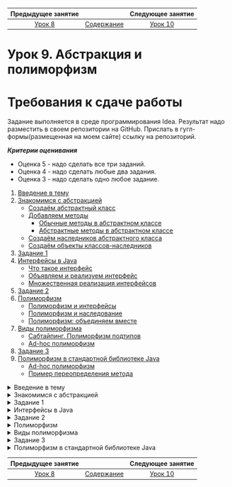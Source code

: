 Предыдущее занятие | &nbsp; | Следующее занятие
:----------------:|:----------:|:----------------:
[Урок 8](Lesson8.md) | [Содержание](readme.md) | [Урок 10](Lesson10.md)

# Урок 9. Абстракция и полиморфизм


# Требования к сдаче работы
Задание выполняется в среде программирования Idea. Результат надо разместить в своем репозитории на GitHub.
Прислать в гугл-формы(размещенная на моем сайте) ссылку на репозиторий.


***Критерии оценивания***
* Оценка 5 - надо сделать все три заданий.
* Оценка 4 - надо сделать любые два задания.
* Оценка 3 - надо сделать одно любое задание.

1. [Введение в тему](#введение-в-тему)
2. [Знакомимся с абстракцией](#знакомимся-с-абстракцией)
   * [Создаём абстрактный класс](#создаём-абстрактный-класс)
   * [Добавляем методы](#добавляем-методы)
     - [Обычные методы в абстрактном классе](#обычные-методы-в-абстрактном-классе)
     - [Абстрактные методы в абстрактном классе](#абстрактные-методы-в-абстрактном-классе)
   * [Создаём наследников абстрактного класса](#создаём-наследников-абстрактного-класса)
   * [Создаём объекты классов-наследников](#создаём-объекты-классов-наследников)
3. [Задание 1](#задание-1)
4. [Интерфейсы в Java](#интерфейсы-в-java)
    * [Что такое интерфейс](#что-такое-интерфейс)
    * [Объявляем и реализуем интерфейс](#объявляем-и-реализуем-интерфейс)
    * [Множественная реализация интерфейсов](#множественная-реализация-интерфейсов)
5. [Задание 2](#задание-2)
6. [Полиморфизм](#полиморфизм)
   * [Полиморфизм и интерфейсы](#полиморфизм-и-интерфейсы)
   * [Полиморфизм и наследование](#полиморфизм-и-наследование)
   * [Полиморфизм: объединяем вместе](#полиморфизм-объединяем-вместе)
7. [Виды полиморфизма](#виды-полиморфизма)
   * [Сабтайпинг. Полиморфизм подтипов](#сабтайпинг-полиморфизм-подтипов)
   * [Ad-hoc полиморфизм](#ad-hoc-полиморфизм)
8. [Задание 3](#задание-3)
9. [Полиморфизм в стандартной библиотеке Java](#полиморфизм-в-стандартной-библиотеке-java)
   * [Ad-hoc полиморфизм](#ad-hoc-полиморфизм-1)
   * [Пример переопределения метода](#пример-переопределения-метода)

<details>
<summary>Введение в тему</summary>

# Введение в тему

Вы уже знаете, что в основе объектно-ориентированного программирования (ООП) лежат четыре принципа: инкапсуляция, наследование, абстракция и полиморфизм. С первыми двумя вы познакомились в прошлом спринте. А в этой теме вы рассмотрите абстракцию и полиморфизм.

Вы научитесь создавать абстрактные классы и узнаете, как в Java решена проблема множественного наследования. Расширите свои знания о приведении типов и научитесь:

* реализовывать абстрактный класс из нескольких классов;
* реализовывать интерфейс из одного или нескольких классов;
* перегружать метод.

Ещё вы изучите, как концепция полиморфизма реализована в стандартной библиотеке Java, и поймёте разницу между автоматическим и явным приведением ссылочных типов.

Но обо всём по порядку! Начнём с абстракции.

</details>

<details>
<summary>Знакомимся с абстракцией</summary>

# Знакомимся с абстракцией

Абстракция (англ. abstraction, «отвлечение»), применительно к ООП, это принцип, при котором пользователю класса доступны только методы, описывающие основное поведение, а остальные детали скрыты внутри реализации. Одним из инструментов для достижения абстракции является инкапсуляция. Используя этот принцип, программист описывает, что делает класс, а не то как он это делает.

Например, когда вы спрашиваете у своей умной колонки «Какая завтра будет погода?», запускается примерно такая цепочка действий:

* голосовой помощник анализирует ваш вопрос;
* переводит его в машинный код, понятный компьютеру;
* отправляет запрос на сервер;
* получает данные о погоде;
* переводит их в голосовое представление;
* и наконец воспроизводит ответ.

Всё это выполняется молниеносно, совершенно незаметно для пользователя. Вам не нужно понимать, какие процессы происходят внутри колонки, чтобы взаимодействовать с ней. Достаточно знать, что она умеет отвечать на вопросы.

Таким образом, разработчики предоставили вам простой в использовании голосовой интерфейс и дали возможность **абстрагироваться** от деталей его реализации.

![img_4.png](images1-9/img_4.png)

Именно принцип абстракции в ООП позволяет программисту работать с объектами и классами, даже если он не знает, как они устроены и какие алгоритмы скрыты в их реализации.

Например, для работы с объектами класса `ArrayList` вам не обязательно знать о том, что они хранят элементы в обычном массиве и создают новый, если в старом заканчивается свободное место. Вам достаточно знать, что они умеют хранить элементы и добавлять новые.

А вот ещё один пример абстракции. Вы работали с классом `Random`, 
когда изучали цикл `while`. Чтобы сгенерировать случайное число,
нужно вызвать метод `nextInt(int bound)`. 
А вот конкретный алгоритм, реализованный внутри этого класса и 
отвечающий за генерацию, знать совсем не обязательно.

## Создаём абстрактный класс

Абстрактный класс — это базовый класс, у которого не может быть экземпляров.
На его основе создаются обычные классы, объединённые общими чертами.

В абстрактном классе могут быть различные поля и даже конструкторы,
основное отличие заключается в методах. 
Наряду с конкретными методами он может содержать и абстрактные — заготовки 
методов без реализации (без тела метода), только с их описанием. 
То есть абстрактные заготовки с информацией о том, **что** сможет делать объект. 
А реализация методов, то есть то, **как** объект будет что-то делать, 
будет находиться в классах-наследниках этого абстрактного класса.

Рассмотрим, как устроены абстрактные классы и для чего они нужны, 
на примере жаб и лягушек. И те, и другие относятся к одному классу животных — амфибиям.
И действительно, у них много общих черт:
* строение тела (четыре конечности, голова и отсутствие хвоста),
* гастрономические предпочтения (они едят насекомых),
* способ размножения (откладывают икру) и прочее.

Но есть и различия. И те, и другие умеют передвигаться по суше и дышать,
правда, делают это разными способами:

* лягушки прыгают, а жабы ходят;
* лягушки дышат лёгкими и кожей, а жабы — только лёгкими.

Допустим, нам нужно написать программу, 
в которой будет два класса — `Frog` (англ. «лягушка») и `Toad` (англ. «жаба»). 
Если у этих классов не будет общего родителя, то, 
во-первых, у нас появится много повторяющегося кода, а во-вторых, 
не будет прослеживаться их сходство.

Удобнее будет создать общий для них класс `Amphibian` (англ. «амфибия») и 
перечислить в нём названия методов, которые относятся ко всем земноводным: 
есть, размножаться, передвигаться, дышать. 
Это и будет нашей заготовкой для будущих амфибий — абстрактный класс `Amphibian`! 
А `Frog` и `Toad` станут его классами-наследниками, 
в которых пропишем конкретную реализацию методов: прыгучесть для лягушек, 
ходьбу для жаб и так далее.

![img_5.png](images1-9/img_5.png)

Пришло время объявить **абстрактный** класс. 
Для этого нужно указать специальное ключевое слово `abstract`:

```java
public abstract class Amphibian {
    
} 
```

Отлично! Получился абстрактный класс `Amphibian`, который будет описывать всех 
земноводных животных.

У абстрактных классов есть одна важная особенность: 
**у них не может быть объектов**.
В природе тоже из икры не может появиться какая-нибудь абстрактная амфибия — 
она всегда будет либо жабой, либо лягушкой (или другим конкретным представителем вида земноводных).

Создавать объекты, относящиеся к абстрактным классам, 
можно в классах-наследниках. Об этом расскажем дальше.



```java
public class Practicum {

    public static void main(String[] args) {
        Amphibian abstractAmphibian = new Amphibian();
    }
}

abstract class Amphibian {
    
}
```
```
Если же вы всё-таки попытаетесь в своей программе создать абстрактную амфибию, 
Java выдаст ошибку: “`Amphibian is abstract; cannot be instantiated`” 
(англ. «`Amphibian` — абстрактный класс; у него не может быть объектов»).

```

> 💡 В коде стандартной библиотеки Java есть много абстрактных классов. 
> Например, в классе AbstractList представлены заготовки методов, 
> которые реализованы в классе-наследнике ArrayList. 
> Коллекция LinkedList тоже наследуется от AbstractList, 
> поэтому набор её базовых методов такой же, как и у ArrayList, 
> но способ хранения данных внутри класса другой.


## Добавляем методы

Итак, вы объявили абстрактный класс `Amphibian`. 
Теперь добавим в него методы, которые в абстрактных классах могут быть двух видов:

* обычные (они пишутся с реализацией, которая будет общей для всех классов-наследников);
* и абстрактные (они указываются без реализации, потому что у каждого из классов-наследников она будет своя).

Рассмотрим каждый из них подробнее.

### Обычные методы в абстрактном классе
Если у группы разных объектов реализация какого-то действия совпадает, то её лучше написать сразу в абстрактном классе, внутри обычного метода. В таком случае не придётся дублировать один и тот же код во множестве классов.

Например, и лягушки, и жабы одинаковым образом реализуют метод `eat()` — и те, и другие с удовольствием едят насекомых. Поэтому можно сделать его общим. 
Для этого внутри абстрактного класса объявим обычный метод `eat()` и напишем его реализацию:

```java
public abstract class Amphibian {

    public void eat() { 
        System.out.println("Кушаю насекомых!");
    }
} 
```

Теперь метод `eat()` и его реализация будут общими для всех классов-наследников абстрактного класса `Amphibian`.

### Абстрактные методы в абстрактном классе

Как вы выяснили, у лягушек и жаб есть ещё и такие совпадающие 
действия — передвигаться по суше и дышать, но реализуют они их разными способами. 
Чтобы корректно отобразить это в программе, нам понадобятся **абстрактные методы**.

При объявлении абстрактного метода указывается только его 
сигнатура(_имя метода вместе с упорядоченным набором его параметров._) и 
тип возвращаемого значения, а тело не требуется.

Абстрактные методы дают информацию только о том, 
что сможет делать объект класса-наследника. Например, передвигаться по суше — `move()`. 
Информацию о том, как именно он будет это делать (прыгать или ходить),
будут содержать классы-наследники абстрактного класса `Amphibian` — `Frog` и `Toad`.

Чтобы объявить абстрактный метод, 
перед типом возвращаемого значения необходимо указать ключевое слово `abstract`. 
Тело метода при этом будет отсутствовать — вместо него ставится точка с запятой:

```java
public abstract class Amphibian {

    public void eat() { // обычный метод с реализацией
        System.out.println("Кушаю насекомых!");
    }

    public abstract void move(); // абстрактный метод без реализации
}
```

Метод `move()` будет общим для всех классов-наследников абстрактного класса `Amphibian`,
но реализовывать его они будут по-разному. Как именно — расскажем дальше.

Бывают случаи, когда разработчику нужно создать базовый класс с общей логикой. 
Тогда абстрактных методов в абстрактном классе может не быть.

Например, в математике есть фигура параллелограмм — четырёхугольник, 
у которого противоположные стороны попарно параллельны. 
Частные случаи параллелограмма — ромб, квадрат и прямоугольник.
У них есть два одинаковых свойства — высота и ширина, 
а также общий способ подсчёта площади фигуры.


![img_6.png](images1-9/img_6.png)

В коде это можно представить следующим образом:

```java
public abstract class Parallelogram { // объявление абстрактного класса
    private double height; // высота
    private double width; // ширина

    // класс будет содержать только обычный метод
    // для нахождения площади
    public double getArea() { // 
        return height * width;
    }
}
```
Абстрактный класс, в котором есть только обычные методы, 
всё равно будет абстрактным. 
А вот если в обычном классе появится хотя бы один абстрактный метод — 
нужно будет этот класс объявить абстрактным, иначе возникнет ошибка.

### Создаём наследников абстрактного класса

Абстрактный класс — это только заготовка,
которая становится конкретной и реализуется в полной мере только в классах-наследниках.

Класс-наследник должен реализовать 
все унаследованные абстрактные методы, 
иначе при компиляции программы возникнет ошибка:
“`<Class name> is not abstract and does not override abstract method <method name> in 
<abstract class name`>” (англ. «[Класс] не является абстрактным и не переопределяет метод из [абстрактного класса]»).

От абстрактного класса `Amphibian` с помощью ключевого слова `extends` объявим 
два класса-наследника — `Frog` и `Toad`. 
И опишем в них реализацию абстрактного метода `move()`. 
Для этого укажем сигнатуру метода и напишем тело метода в фигурных скобках с 
аннотацией `@Override`:

`Frog.java`
```java
public class Frog extends Amphibian {

    @Override
    public void move() {
        System.out.println("Я передвигаюсь по суше прыжками.");
    }

}
```

`Toad.java`
```java
public class Toad extends Amphibian {

    @Override
    public void move() {
        System.out.println("Я важно хожу.");
    }

}
```

> Допустим, разработчик не хочет реализовывать в классе-наследнике 
> все абстрактные методы базового класса. 
> Тогда он обязательно должен объявить класс-наследник также абстрактным.


### Создаём объекты классов-наследников

У абстрактного класса не может быть объектов. 
Зато они могут быть у его классов-наследников.
И объявляются эти объекты через конструктор конкретного класса.

Например, чтобы создать экземпляр класса `Frog`, 
необходимо вызвать его конструктор `new Frog()`:

```java
public class Practicum {

    public static void main(String[] args) {
        Frog frog = new Frog();
        System.out.println("Привет! Я - зелёная лягушка.");
        frog.move();

        Toad toad = new Toad();
        System.out.println("Привет! Я - коричневая жаба.");
        toad.move();
    }

}
```

Обратите внимание, что при создании объектов в программе будет
вызван конструктор конкретного класса `Frog` или `Toad`, а не `Amphibian`.

Абстрактный класс содержит конструктор по умолчанию, 
но вы можете определить вместо него любые конструкторы с параметрами.

Например, создадим общую переменную `color` в абстрактном классе `Amphibian` и будем передавать в неё конкретный цвет из классов-наследников:

`Amphibian.java`
```java
public abstract class Amphibian {
    private String color;

    protected Amphibian(String color) {
        this.color = color;
    }

    public abstract void move();

    public abstract String getColor();

    public void eat() {
        System.out.println("Кушаю насекомых");
    }

}
```
У абстрактного класса `Amphibian` появился конструктор с параметром! 
До этого конструкторы по умолчанию классов-наследников обращались к
конструктору родителя без параметров. Но теперь его нет, поэтому возникнет ошибка.

Чтобы её исправить, необходимо доработать классы `Frog` и `Toad`. 
Они должны вызывать конструктор абстрактного класса с параметром `color`:

`Frog.java`

```java
public class Frog extends Amphibian {

    protected Frog() {
        super("зеленая");
    }

    @Override
    public void move() {
        System.out.println("Я передвигаюсь по суше прыжками.");
    }

    @Override
    public String getColor() {
        return color;
    }
}
```
`Toad.java`
```java
public class Toad extends Amphibian {

    protected Toad() {
        super("коричневая");
    }

    @Override
    public void move() {
        System.out.println("Я важно хожу.");
    }

    @Override
    public String getColor() {
        return color;
    }
}
```

Теперь, когда вы создаёте объекты классов `Frog` и `Toad`, 
вам не нужно указывать, зелёные они или коричневые.
Цвет находится внутри этих классов и одинаков для всех их объектов.

> Если у большинства классов-наследников 
> реализация какого-нибудь метода совпадает 
> — её можно перенести в абстрактный класс, чтобы избежать дублирования. 

Но при этом метод будет возвращать разное значение для разных классов: 
это будет зависеть от значения переменной color, переданной в конструктор.

Например, реализация метода `getColor()` у классов `Frog` и `Toad` получилась одинаковой.
Вынесем её в базовый класс `Amphibian`:

`Practicum.java`

```java
public class Practicum {

    public static void main(String[] args) {
        Frog frog = new Frog();
        System.out.println("Привет! Я - " + frog.getColor() + " лягушка.");
        frog.move();

        Toad toad = new Toad();
        System.out.println("Привет! Я - " + toad.getColor() + " жаба.");
        toad.move();
    }

}
```

`Amphibian.java`

```java
public abstract class Amphibian {
    protected String color;

    protected Amphibian(String color) {
        this.color = color;
    }

    public abstract void move();

    public String getColor() {
        return color;
    }

    public void eat() {
        System.out.println("Кушаю насекомых");
    }

}
```

`Frog.java`
```java
public class Frog extends Amphibian {

    protected Frog() {
        super("зеленая");
    }

    @Override
    public void move() {
        System.out.println("Я передвигаюсь по суше прыжками.");
    }

}
```
`Toad.java`
```java
public class Toad extends Amphibian {

    protected Toad() {
        super("коричневая");
    }

    @Override
    public void move() {
        System.out.println("Я важно хожу.");
    }

}
```
> Теперь классы-наследники могут использовать реализацию метода из родительского класса либо переопределить её.
</details>

<details>
<summary>Задание 1 </summary>

# Задание 1

В уроке вы столкнулись с задачей выбора методов будущего абстрактного класса. 
Такие решения лучше принимать до написания программы. 
Этот этап — проектирование будущего решения, отличает дилетантов от профессионалов. 
Теперь, опираясь на результаты этапа проектирования, 
вы можете реализовать свою иерархию классов для питомцев.

У любого домашнего питомца `Pet` есть несколько действий:

* спать `sleep()` (при вызове этого метода ваша программа должна выводить слово Сплю),
* играть `play()` (программа должна вывести Играю)
* издавать какой-то звук `giveVoice()`

а также свойство — количество лапок `pawsCount`.   

Дополнительно к базовым возможностям, 
кошка может поймать мышку `catchMouse()` (в этом случае выведите `Поймала мышку!`), 
хомяк — спрятать еду `hideFood()` (`Вся еда — в щёчках!`), 
а собака — принести палку `bringStick()` (`Принёс палочку, как хороший мальчик!`).

`Practicum.java`
```java
public class Practicum {

    public static void main(String[] args) {
        Cat cat = new Cat();
        cat.catchMouse();
        cat.giveVoice();

        Dog dog = new Dog();
        dog.bringStick();
        dog.play();

        Hamster hamster = new Hamster();
        hamster.hideFood();
        hamster.sleep();

        Fish fish = new Fish();
        fish.sleep();

        Spider spider = new Spider();
        System.out.println("У паука " + spider.getPawsCount() + " лапок.");
    }

}
```

`Pet.java`
```java
public class Pet {
}
```

`Fish.java`
```java
public class Fish {
}
```

`Spider.java`
```java
public class Spider {
}
```
`Dog.java`
```java
public class Dog {
}
```

`Cat.java`
```java
public class Cat {
}
```

`Hamster.java`
```java
public class Hamster {
}
```

# Подсказки

* Чтобы объявить абстрактный класс, используйте ключевое слово `abstract`
перед объявлением класса — `public abstract class Pet`.
* Чтобы указать, что классы наследуется от абстрактного, 
используйте ключевое слово `extends` и название абстрактного класса — 
`public class Cat extends Pet`.
* Реализации методов `sleep()`, `play()` 
у всех питомцев совпадают — эти методы можно вынести в абстрактный класс
в виде обычных, не абстрактных методов.

* Во всех классах есть метод с одинаковой сигнатурой `giveVoice()`,
но значение, которое возвращает метод, отличается. 
Это можно выразить с помощью добавления в класс `Pet` 
конструктора с параметром `Pet(String voice)` и перенести метод в абстрактный класс.

* Ключевое слово `super` позволяет вызвать метод или конструктор суперкласса, 
а также обратиться к его полям. (Вызов конструктора класса-родителя через `super`
должен быть первой строкой в конструкторе класса-наследника.)

* Геттеры и сеттеры нужны для работы с полями класса, закрытыми модификатором private.

</details>


<details>
<summary>Интерфейсы в Java</summary>

# Интерфейсы в Java

Механизм наследования в Java очень удобен, но у него есть важное ограничение 
— **наследоваться можно только от одного класса**. 
Этот запрет поставлен для того, чтобы предотвратить ситуацию конфликтного наследования,
которая называется **проблемой ромба, или алмаза** (англ. _diamond problem_) и может возникать в языках с множественным наследованием.

> Встречается и более устрашающее название: убийственный ромб (алмаз) смерти (англ. deadly diamond of death).

Предположим, у нас есть абстрактный класс `Animal` (англ. «животное») с
абстрактным методом `eat()` (англ. «есть»). От класса `Animal` наследуются класс `Pet` 
(англ. «домашнее животное») и класс `Mammal` (англ. «млекопитающее»).

В каждом из них метод `eat()` реализован по-своему:
* «Кушаю еду, которую даёт мне хозяин!» — в классе `Pet`;
* «Кушаю еду, которую раздобуду сам!» — в классе `Mammal`.

Кроме этого, и у `Pet`, и у `Mammal` есть уникальные методы:

* `playWithToy()` (англ. «играть с игрушкой»), актуальный для домашних питомцев,
* `feedWithMilk()` (англ. «кормить потомство молоком»), характерный для млекопитающих.

А теперь представьте, что нам нужно создать ещё один класс — `Cat` (англ. «кошка»).
Он должен описывать кошку, которая является и млекопитающим, 
и домашним животным. 

В языке с множественным наследованием было бы удобно унаследовать класс `Cat` и от `Pet`,
и от `Mammal`, потому что кошка совмещает в себе 
уникальные методы и домашних питомцев, и млекопитающих.

Но и у `Pet`, и у `Mammal` есть общий метод `eat()` — с разными реализациями. 
Какую же из них в таком случае должен использовать класс `Cat` при вызове метода `eat()` 
у своего объекта?

![img_7.png](images1-9/img_7.png)

Это и есть проблема ромба. Из-за неё программа бы не смогла выполнить метод `eat()`
и завершила бы работу с ошибкой. Или ещё хуже: выполнила бы не ту реализацию, 
на которую рассчитывал разработчик.
Именно поэтому в `Java` и запрещено множественное наследование: 
ещё на стадии компиляции будет выдана ошибка.

И всё же в некоторых случаях сложная иерархия необходима. 
Например, чтобы обозначить, что кошка — это и млекопитающее,
и домашний питомец. Для этого используют **интерфейсы**. Рассмотрим подробнее, что это такое.


## Что такое интерфейс

Чтобы, с одной стороны, обойти ограничение множественного наследования,
а с другой — решить проблему ромба, в Java добавили **интерфейсы** (англ. interface — «взаимодействие»).

В обычной жизни вы не раз сталкивались с интерфейсами. 
Например, у любого автомобиля есть педаль газа, педаль тормоза и руль — это интерфейс, 
с помощью которого водитель взаимодействует с машиной. 
Интерфейс описывает общую концепцию функциональности (автомобиль умеет набирать и 
снижать скорость, менять направление движения), 
а её конкретная реализация (форма педалей, дизайн руля) зависит от производителя.

В программировании **интерфейс** (англ. _interface_)— это набор сигнатур методов, 
которые описывают функциональность объектов относящихся к интерфейсу, 
но не реализуют её. 
Интерфейс может быть имплементирован, или реализован (от англ. _implement_ — «реализовывать»), 
его классах-реализациях, которые наполняют методы конкретным поведением. 
Можно воспринимать интерфейс как контракт: класс, который реализует интерфейс,
обязуется выполнять методы, описанные в нём.

На основе интерфейса нельзя создавать объект: у него нет конструктора по умолчанию 
и в него нельзя добавить конструкторы с параметрами.

В чём-то интерфейсы похожи на абстрактные классы, но всё же между ними есть различия. И самое главное — концептуальное:
* Абстрактные классы нужны для того, чтобы у всех классов-наследников создавать 
и поддерживать общую _структуру_. 
Они как бы говорят: «Все мои наследники будут похожи на меня: и свойствами, и методами!».

* Интерфейсы нужны для обозначения, что класс-реализация обладает 
определённой функциональностью. Их девиз мог бы быть таким: «Объекты класса, 
который имплементирует меня, умеют делать кое-что определённое!».

![img_8.png](images1-9/img_8.png)

Представим, что нам нужно написать приложение для орнитологов-любителей.
Первым делом создадим абстрактный класс `Bird`, который описывает птиц. 
А дальше нужно решить: если мы прямо внутри него создадим абстрактный метод `fly()`, 
то что делать с пингвинами, страусами и другими птицами, которые не летают?

Можно, конечно, вместо одного создать два абстрактных класса:
для летающих и для нелетающих птиц. Они будут различаться всего лишь одним параметром,
а в остальном — дублировать друг друга. Это явно не лучшее решение.

Правильнее будет функциональность полёта вынести в интерфейс 
`Flyable` (от англ. «способный летать») с относящимися к нему методами взлёта, 
посадки и так далее. Все классы-наследники абстрактного класса `Bird`, 
описывающие летающих птиц, будут реализовывать этот интерфейс.

![img_9.png](images1-9/img_9.png)

Интерфейс лишь указывает, что класс, реализующий его, обладает функциональностью, 
которая описана в этом интерфейсе. В нашем примере это — способность летать.

При этом один и тот же интерфейс может реализовывать множество разных, 
ни чём больше не связанных друг с другом классов. 
И в то же время один и тот же класс может реализовывать множество разных интерфейсов. 
Таким образом, при необходимости можно применить этот же интерфейс `Flyable` не только к птицам, 
но и к летучим мышам, самолётам, летающим белкам или воздушным змеям!

## Объявляем и реализуем интерфейс

Предположим, у нас есть готовое приложение-календарь, которое реализовано в классе `CalendarApp`. 
И мы хотим добавить в него новую функцию — возможность создавать, редактировать и 
удалять заметки. Для решения этой задачи удобнее всего будет создать отдельный интерфейс
с нужным нам функционалом. Назовём его `NoteBook`.

> 💡 В Java названия интерфейсов как правило являются прилагательными и заканчиваются 
> на суффикс -able (например, Serializable, Clonable или Iterable).
> Но иногда разработчики отступают от этого правила даже в коде 
> стандартной библиотеки — например, когда интерфейс представляет 
> собой семейство классов. В этом случае интерфейсы называют именами существительными 
> (например, List и Map).


Объявление интерфейса похоже на объявление класса, только вместо `class` 
используется ключевое слово `interface`. 
Внутри указываются методы без реализации: все методы интерфейса являются абстрактными 
по умолчанию. Мы пока добавим только один из них:

```java
public interface NoteBook { // Объявление интерфейса
    void addNote(String note); // Сигнатура метода добавления заметки
}

```

Модификаторы доступа писать не нужно — все методы интерфейса по умолчанию являются публичными.

Итак, объявили интерфейс `NoteBook`. Теперь имплементируем его в классе `CalendarApp`.
Чтобы класс реализовывал интерфейс, необходимо после названия класса указать ключевое
слово `implements` и имя интерфейса, 
а над реализацией метода интерфейса указать аннотацию `@Override` :

```java
import java.util.ArrayList;
import java.util.List;

public class CalendarApp implements NoteBook {
    List<String> notes = new ArrayList<>();

    @Override
    public void addNote(String note) {
        notes.add(note);
        System.out.println("Заметка успешно добавлена!");
    }
}

```

> Класс обязательно должен либо реализовать все методы интерфейса, 
> либо объявить себя абстрактным — иначе при компиляции возникнет ошибка:
> “`<Class name> is not abstract and does not override abstract method <method name> 
> in <interface name>`” 
> (англ. «[Класс] не является абстрактным и не переопределяет метод из [интерфейса]»).

В интерфейс `NoteBook` был добавлен метод для удаления 
заметок — `deleteNote(int index)`. 

```java
import java.util.ArrayList;
import java.util.List;

interface NoteBook {
    void addNote(String note);

    void deleteNote(int index);
}

class CalendarApp implements NoteBook {
    List<String> notes = new ArrayList<>();

    @Override
    public void addNote(String note) {
        notes.add(note);
        System.out.println("Заметка успешно добавлена!");
    }
    @Override
    public void deleteNote(int index)
    {
        if (index >= 0 && index < notes.size() )
        {   notes.remove(index);
            System.out.println("Заметка успешно удалена!");
        }
        else {
            System.out.println("Неверный индекс для удаления заметки");
        }
    }
}

public class Practicum {

    public static void main(String[] args) {
        CalendarApp noteBook = new CalendarApp();
        noteBook.addNote("Зайти в магазин после работы.");
        noteBook.addNote("Позвонить маме.");

        noteBook.deleteNote(0);
    }

}
```

В интерфейсе можно объявить поля, но они всегда будут **статическими константами**(Поля интерфейсов по умолчанию будут иметь модификаторы `static final`). 
Поэтому в полях интерфейса сохраняют значения, которые нужно использовать 
в различных частях программы — их модификатор по умолчанию тоже будет `public`, как и у методов.


```java
interface Math {
    double PI = 3.141592653589793;
}

public class Practicum {

    public static void main(String[] args) {
       System.out.println("Значение числа Pi = " + Math.PI);
    }
}
```


## Множественная реализация интерфейсов

Один класс может реализовывать сразу несколько интерфейсов.

Вернёмся к примеру с птицами. Допустим, чайка в нашей программе реализует несколько интерфейсов:
`Flyable()` (от англ. «способность летать»), `Waterfowl()` (от англ. «способность плавать»),
`Hunter()` (от англ. «способность охотиться»). 
А утка только два: `Flyable()` и `Waterfowl()`.

В коде это можно описать следующим образом:
```java
public interface Flyable { // способность летать
    void fly(); //метод полёта
    void land(); //метод посадки
}

public interface Waterfowl { // способность плавать
    void swim(); // метод плаванья
}

public interface Hunter { // способность охотиться
    void hunt(); // метод охоты
}

public Seagull implements Flyable, Waterfowl, Hunter {

    @Override
    public void fly() {
        System.out.println("Парю над морем!"); 
    }

    @Override    
    public void land() {
        System.out.println("Мягкая посадка.");
    }

    @Override
    public void swim() {
        System.out.println("Качаюсь на волнах!");
    }

    @Override
    public void hunt() {
        System.out.println("Ловлю рыбку.");
    }
}

public Duck implements Flyable, Waterfowl {

    @Override
    public void fly() {
          System.out.println("Лечу над камышами!");
    }
    
    @Override
    public void land() {
        System.out.println("Смешно сажусь на воду.");
    }

    @Override
    public void swim() {
        System.out.println("Плаваю в пруду!");
    }
}

```

Возможность реализовывать несколько интерфейсов решает проблему ромба, 
которая описывалась в начале урока. Заменим классы `Animal`, `Pet` и `Mammal` на интерфейсы, 
а класс `Cat` будет их реализовывать.  
В результате получаем следующую иерархию:

![img_10.png](images1-9/img_10.png)

В этом случае «проблемы ромба» уже не возникнет. 
Так как реализация метода `eat()` будет только одна — в классе `Cat`. 
Интерфейсы содержат только сигнатуру метода, поэтому неоднозначности, 
какую из реализаций метода вызвать, не возникнет.
Но теперь объект класса `Cat` можно использовать в качестве `Animal`, `Pet` или `Mammal`.

Начнём работать над этой схемой: дополним описание интерфейса `Pet` методом `eat() `
и добавим описание интерфейса `Mammal`:

`Mammal.java`
```java
public interface Mammal {
    // У интерфейса Mammal есть аналогичный метод
    void eat();
    void giveMilk();
}
```
`Pet.java`
```java
public interface Pet {
    int getPawsCount();
    void makeNoise();
    void play();
    //Добавляем метод eat()
    void eat();
} 
```

Чтобы указать, что класс `Cat` реализует оба интерфейса, 
необходимо перечислить их после ключевого слова implements через запятую и 
реализовать методы обоих интерфейсов. При этом «проблемы ромба» 
уже не возникнет — реализация метода `eat()` будет всего одна (в самом классе `Cat`):

```java
public class Cat implements Pet, Mammal {
    @Override
    public int getPawsCount() {
        return 4;
    }

    @Override
    public void makeNoise() {
        System.out.println("Мяу!");
    }

    @Override
    public void play() {
        System.out.println("Играю с мячиком.");
    }

    // Метод будет переопределять и метод из интерфейса Pet, и метод из интерфейса Mammal
    @Override
    public void eat() {
        System.out.println("Люблю покушать рыбку.");
    }

    @Override
    public void giveMilk() {
        System.out.println("Кормлю котят молоком.");
    }
}
```

Отлично, с множественной реализацией интерфейсов разобрались! 
Теперь объекты класса `Cat` можно использовать в программе,
указывая им любой из типов интерфейсов, которые имплементирует этот класс. 
Если нам необходимо в коде программы обращаться к кошке как к домашнему питомцу, 
мы укажем тип переменной `Pet`, а если как с млекопитающим — тип `Mammal`.


> Создайте проект и скопируйте в него код ниже и проверьте, что будут доступны только те методы, которые есть у указанного типа.

```java
public class Practicum {

    public static void main(String[] args) {
        Pet pet = new Cat();
        pet.play();
        pet.eat();
        // Такого метода в интерфейсе Pet нет - произойдет ошибка
        pet.giveMilk();

        Mammal mammal = new Cat();
        mammal.giveMilk();
        mammal.eat();
        // Такого метода в интерфейсе Mammal нет - произойдет ошибка
        mammal.play();
    }
}
class Cat implements Pet, Mammal {
    @Override
    public int getPawsCount() {
        return 4;
    }

    @Override
    public void makeNoise() {
        System.out.println("Мяу!");
    }

    @Override
    public void play() {
        System.out.println("Играю с мячиком.");
    }

    // Метод будет переопределять и метод из интерфейса Pet, и метод из интерфейса Mammal
    @Override
    public void eat() {
        System.out.println("Люблю покушать рыбку.");
    }

    @Override
    public void giveMilk() {
        System.out.println("Кормлю котят молоком.");
    }
}
interface Mammal {
    // У интерфейса Mammal есть аналогичный метод
    void eat();
    void giveMilk();
}
interface Pet {
    int getPawsCount();
    void makeNoise();
    void play();
    //Добавляем метод eat()
    void eat();
}
```

```dtd
submission/Practicum.java:8: error: cannot find symbol

        pet.giveMilk();

           ^

  symbol:   method giveMilk()

  location: variable pet of type Pet

submission/Practicum.java:14: error: cannot find symbol

        mammal.play();

              ^

  symbol:   method play()

  location: variable mammal of type Mammal

2 errors
```

Осталось совсем немного, чтобы закончить иерархию — давайте теперь унаследуем 
от `Animal` интерфейсы `Pet` и `Mammal`. 
Для того чтобы указать, что один интерфейс наследует другой,
в Java используется ключевое слово `extends`
(да, то самое, которое ранее мы использовали для наследования классов!):

```java
public interface Animal {
    int TYPES_OF_ANIMALS_COUNT = 1_600_000;

    void eat();
} 
```
```java
public interface Pet extends Animal {
    int getPawsCount();
    void makeNoise();
    void play();
    void eat();
}
```
```java
public interface Mammal extends Animal {
    void eat();
    void giveMilk();
}
```
Получается, теперь у нас кисулькены наследуют сразу три интерфейса! 
Использовать их в программе мы теперь можем,
указывая интерфейс `Animal`, который котики будут наследовать от интерфейсов `Pet` и `Mammal`:

```java
public class Practicum {

    public static void main(String[] args) {
        Pet pet = new Cat();
        pet.play();
        pet.eat();

        Mammal mammal = new Cat();
        mammal.giveMilk();
        mammal.eat();

        Animal animal = new Cat();
        animal.eat();
    }
}
class Cat implements Pet, Mammal {
    @Override
    public int getPawsCount() {
        return 4;
    }

    @Override
    public void makeNoise() {
        System.out.println("Мяу!");
    }

    @Override
    public void play() {
        System.out.println("Играю с мячиком.");
    }

    // Метод будет переопределять и метод из интерфейса Pet, и метод из интерфейса Mammal
    @Override
    public void eat() {
        System.out.println("Люблю покушать рыбку.");
    }

    @Override
    public void giveMilk() {
        System.out.println("Кормлю котят молоком.");
    }
}
interface Mammal extends Animal {
    void eat();
    void giveMilk();
}
interface Pet extends Animal {
    int getPawsCount();
    void makeNoise();
    void play();
    void eat();
}
interface Animal {
    int TYPES_OF_ANIMALS_COUNT = 1_600_000;

    void eat();
}

```

Подведём итоги. С помощью интерфейсов можно реализовать сложную иерархию сущностей, 
которую не получается сделать, используя классы.

Интерфейсы — это мощный механизм, который вы будете много использовать 
в своих программах. А
ещё они очень часто встречаются в коде стандартной библиотеки Java — например, 
уже знакомый вам класс `ArrayList` на самом деле реализует общий интерфейс 
для всех списков `List`, и в коде программы с `ArrayList`-ом можно работать, 
указывая переменной тип интерфейса, а не конкретного класса:

```java
import java.util.ArrayList;
import java.util.List;

public class Practicum {

    public static void main(String[] args) {
        List<Integer> fibonacciNumbers = new ArrayList<>();

        fibonacciNumbers.add(0);
        fibonacciNumbers.add(1);
        fibonacciNumbers.add(1);
        fibonacciNumbers.add(2);
        fibonacciNumbers.add(3);

        System.out.println("Первые 5 чисел Фибоначчи:");
        for (int i = 0; i < fibonacciNumbers.size(); i++) {
            System.out.println(fibonacciNumbers.get(i));
        }
    }

} 
```
</details>

<details>
<summary>Задание 2</summary>

# Задание 2

В этом задании вам необходимо применить полученные знания об интерфейсах и 
абстрактных классах так, чтобы связать все фигуры в единую иерархию и 
написать программу-калькулятор, вычисляющую площадь фигур: ромба, квадрата,
прямоугольника и круга. Перед тем как вы начнёте, изучите одно небольшое, но важное примечание.

### Примечание

В случае наследования интерфейсов следует быть осторожными.  
Соблюдайте логическую непротиворечивость и базовые принципы подстановки. 
Например, в этом тренажёре вам необходимо связать прямоугольник и квадрат 
в цепочку наследования. 
Если рассматривать вопрос с математической точки зрения, 
то сомнений не будет. Но с точки зрения логики методов, 
которые будут исполняться в  классах, может возникнуть парадокс.

Представьте, что у интерфейса `Прямоугольник` есть методы, 
устанавливающие ширину и высоту фигуры — `getWidth()/setWidth(int w)`
и `getHeight()/setHeight(int h)`.
А у интерфейса `Квадрат` может появиться метод `getSize()/setSize(int s)` — сторона квадрата.

В классе, который реализует интерфейс `Квадрат` вы будете вынуждены реализовать 
все три метода.  Таким образом, меняя сторону квадрата, 
вы будете неявно менять два значения: ширину и высоту фигуры. 
И такое поведение может быть неожиданным для того кода, который использует ваш объект, 
считая его `Прямоугольником`.

Чтобы избежать этого парадокса, нужно добавить в интерфейсы только общие методы.

### код 
```java
public class Practicum {

    public static void main(String[] args) {
        Rectangle rectangle = new Rectangle(4, 6);
        System.out.println("Площадь прямоугольника 4см*6см = " + rectangle.getArea());

        Square square = new Square(3);
        System.out.println("Площадь квадрата 3см*3см = " + square.getArea());

        Rhombus rhombus = new Rhombus(4, 3);
        System.out.println("Площадь ромба со стороной 4см и высотой 3см = " + rhombus.getArea());

        Circle circle = new Circle(2);
        System.out.println("Площадь круга с радиусом 2см = " + circle.getArea());
    }

}
```

```java
public class Circle {
    // Радиус круга
    private final double r;

    public Circle(double r) {
        this.r = r;
    }

    public double getArea() {
        return Math.PI * r * r;
    }
}
```

```java
// В качестве корня иерархии всех фигур необходимо использовать заготовку интерфейса Figure
public interface Figure {
    // Ниже напишите объявление метода/ов, которые будут общими для всей иерархии классов
    ...
}
```

```java
public ... Parallelogram ... {
}
```

```java
public class Rectangle {
    // Длины сторон прямоугольника
    private final double a;
    private final double b;

    public Rectangle(double a, double b) {
        this.a = a;
        this.b = b;
    }

    public double getArea() {
        return a * b;
    }
}
```

```java
public class Rhombus {
    // Длина стороны ромба
    private final double a;
    // Высота ромба
    private final double h;

    public Rhombus(double a, double h) {
        this.a = a;
        this.h = h;
    }

    public double getArea() {
        return a * h;
    }
}
```

```java
public class Square {
    // Длина стороны квадрата
    private final double a;

    public Square(double a) {
        this.a = a;
    }

    public double getArea() {
        return a * a;
    }
}
```

### Подсказки

* У классов `Square`, `Rhombus` и `Rectangle` совпадает реализация метода `double getArea()`. 
Такой метод можно вынести в абстрактный класс `Parallelogram`.
* У всех классов есть метод double `getArea()`. Поскольку сигнатура метода одинаковая,
а способ подсчёта площади фигуры внутри метода — разный, метод можно вынести в 
базовый интерфейс `Figure`.
* Классы `Square`, `Rhombus` и `Rectangle` используют одинаковый набор параметров, 
эти параметры можно вынести в абстрактный класс и создать конструктор с параметрами.
* Некоторые из фигур являются частными случаями других. 
Например, квадрат — это частный случай прямоугольника, 
а прямоугольник — частный случай параллелограмма.
Такие фигуры можно унаследовать друг от друга. 
Если затрудняетесь построить иерархию фигур, воспользуйтесь схемой:
![img_11.png](images1-9/img_11.png)


</details>

<details>

<summary>Полиморфизм</summary>

# Полиморфизм

Пришло время познакомить вас с последним, четвёртым принципом объектно-ориентированного программирования — **полиморфизмом**.

**Полиморфизм** (в переводе с греческого означает «многообразный») — это способность принимать разные формы. 
Он встречается не только в программировании. Например, у бабочек-пестрокрыльниц весной крылья оранжевые с тёмными пятнами, а летом — тёмные с белыми полосами.

Один из ярких примеров полиморфизма в химии — модификации углерода. 
Он может принимать форму графита (и тогда его вставляют в карандаши) или форму алмаза (и тогда он отправляется на огранку к ювелиру).

![img_12.png](images1-9/img_12.png)

### Полиморфизм и интерфейсы


В применении к языкам программирования **полиморфизм** означает способность кода, например, одного и того же метода, одинаково работать с данными разных типов.

Допустим, в программе есть интерфейс MailClient, который описывает функциональность отправки и получения писем:

```java
public interface MailClient {
    void send(String from, String to, String text);
    void recieve();
}
```

Этот интерфейс могут реализовывать разные классы: голубь, почтальон, электронная почта. 
С каждым из них программа будет работать одинаковым образом. 
Если же мы захотим отправить письмо с помощью телеграфа (или с помощью его улучшенного варианта - телетайпа), 
достаточно будет сделать так, чтобы он реализовывал интерфейс MailClient.

В коде это реализуется следующим образом:
```java
public class Dove implements MailClient {
    @Override
    public void send(String from, String to, String text) {
        System.out.println("Голубь полетел к " + to + " от " + from + " с письмом: " + text);
    }

    @Override
    public void recieve() {
        System.out.println("Голубь вернулся с ответным письмом!");
    }
}
```
```java
public class Telegraph implements MailClient {
    @Override
    public void send(String from, String to, String text) {
        System.out.println("Телеграф передал для " + to + " от " + from + " коды букв с посланием: " + text);
    }

    @Override
    public void recieve() {
        System.out.println("Телеграф напечатал ответное сообщение.");
    }
} 
```

Как вы уже знаете, на основе интерфейса нельзя создавать объекты. 
Но можно объявить переменную с типом интерфейса и присвоить ей в качестве значения объект любого класса, который реализует этот интерфейс.

```java
    MailClient mailClient; // объявили переменную с типом интерфейса MailClient
    
    if(currentCentury < 20) {
        // присваеваем переменной в качестве значения объект класса Dove
        mailClient = new Dove();
    } else {
        // присваеваем переменной в качестве значения объект класса Telegraph
        mailClient = new Telegraph();
    }
    
    // конкретный тип объекта не важен, если он реализует 
    // интерфейс MailClient, потому что у него есть метод send()
    mailClient.send();
```

Если коду требуется только функциональность, описанная в интерфейсе MailClient, 
то не важно, какой конкретный тип будет у объекта, способного отправить и получить почту. 
С телеграфом программа будет взаимодействовать так же, как с голубем — если у них одинаковый интерфейс.

Такой подход позволяет выбирать конкретную реализацию (голубь или телеграф) 
Например в зависимости от настроек программы, 

Дан интерфейс Openable, описывающий предметы, которые можно открыть, и два класса: `Can` и `Window`.
Доработаем классы таким образом, чтобы они реализовывали интерфейс Openable.

```java

class Can implements Openable {
    @Override
    public void open() {
        System.out.println("Чтобы открыть жестяную банку, нужно потянуть кольцо-ключ.");
    }
}

interface Openable {
    void open();
}

public class Practicum {

    public static void main(String[] args) {
        Openable can = new Can();
        can.open();

        Openable window = new Window();
        window.open();
    }
}

class Window implements Openable {
    @Override
    public void open() {
        System.out.println("Чтобы открыть окно, нужно повернуть ручку.");
    }
}
```

### Полиморфизм и наследование

Полиморфизм в программировании проявляется не только в особенностях работы с интерфейсами, но и в механизме наследования.
По аналогии с интерфейсами можно сохранять объект наследника в переменную с родительским типом.

Например, создадим класс, описывающий грызунов — `Rodent` (англ. «грызун»). Добавим в него методы, 
общие для всех его представителей: `crunch()` (англ. «грызть») и `sleep()` (англ. «спать»). 
Кроме них, у наследников класса `Rodent` будут и уникальные свойства:

* `dive()` (англ. «нырять») у класса `Capybara` (англ. «капибара»),
* `jump()` (англ. «прыгать») у класса `Jerboa` (англ. «тушканчик»).

Поскольку все тушканчики и капибары являются грызунами, а значит умеют спать и грызть, объекты этих классов можно сохранять в переменные с родительским типом:

```java
// тип переменной - абстрактный класс Rodent, тип присваемого объекта Capybara
Rodent a = new Capybara();
// тип переменной - абстрактный класс Rodent, тип присваемого объекта Jerboa
Rodent b = new Jerboa();
```

При этом, если вы попытаетесь, наоборот, в переменной с типом класса наследника сохранить объект с типом класса родителя, произойдёт ошибка.

```java
// нельзя присвоить объект родительского типа переменной с типом-наследником
Capybara c = new Rodent(); // Ошибка!
```

Так делать нельзя, потому что объект более общего класса `Rodent` не может полностью заменить объект расширенного класса `Capybara`.

Другими словами, капибары подходят и под общее понятие «грызун», и под частное — «капибара». 
Эти зверьки могут выступать в обеих ролях. Но общее понятие «грызун» нельзя просто так свести к частному понятию «капибара».
Объект типа `Rodent` ничего не знает про то, как нырять. И если попытаться вызвать метод `dive`, присущий капибарам, 
то объект не смог бы его выполнить. Ведь в нём нет информации об этом методе. Поэтому такое присваивание запрещено.

Запустите код .
```java
class Rodent {
    public void crunch() {
        System.out.println("Грызун грызёт что угодно.");
    }

    public void sleep() {
        System.out.println("Грызун уснул.");
    }
}

class Capybara extends Rodent {

    @Override
    public void crunch() {
        System.out.println("Капибара любит грызть кукурузу.");
    }

    @Override
    public void sleep() {
        System.out.println("Капибара крепко спит.");
    }

    public void dive() {
        System.out.println("Капибара умеет нырять.");
    }
}

public class Practicum {

    public static void main(String[] args) {
        Rodent capybara = new Capybara();
        capybara.crunch();
        capybara.sleep();
       
    }

}
```

При наследовании в Java классы связываются отношением **IS-A** (англ. «является»): 
один класс является подклассом другого. Все капибары — грызуны, но не все грызуны — капибары.

![img_13.png](images1-9/img_13.png)

### Полиморфизм: объединяем вместе

А вот более сложный пример полиморфмизма: программистка Катя.

Да-да, полиморфизм применим и к ней тоже: дома Катя выступает в роли обычного человека, который спит и кушает, — это можно описать с помощью класса `Person`.
Но у Кати есть и дополнительная функциональность: на работе, как и любой другой наёмный сотрудник, 
она выполняет свои задачи и получает за это зарплату. Это лучше вынести в отдельный интерфейс — `Employee`, 
потому что не все люди работают. Кроме того, у Кати есть специфичные «методы», 
характерные для программистов: ей приходится часто и подолгу обдумывать решение своих задач и дебажить код.

Поэтому логично будет описать Катю как объект класса `SoftwareDeveloper`, который наследуется от класса `Person` и реализует интерфейс `Employee`.

![img_14.png](images1-9/img_14.png)

В таких случаях говорят, что класс `SoftwareDeveloper` является **полиморфным**, потому что для него выполняется следующее условие: он связан отношением IS-A
с более чем одним типом (классом или интерфейсом).

Проверим это утверждение:
* Класс `SoftwareDeveloper` является подтипом типа `Employee` (A Software Developer IS-A Employee),
* Класс `SoftwareDeveloper` является подтипом типа `Person` (A Software Developer IS-A Person).

Но это ещё не всё! Класс `SoftwareDeveloper` также наследуется от базового класса `Object`, поэтому следующее утверждение тоже будет верным:
Класс `SoftwareDeveloper` является подтипом типа `Object` (A Software Developer IS-A Object).

> 💡 В Java все классы наследуются от класса Object. Поэтому все классы полиморфные.

> Способность одинаково работать с объектами разного типа — лишь один из видов полиморфизма. Об остальных вы узнаете дальше.

 
</details>

<details>

<summary>Виды полиморфизма</summary>

# Виды полиморфизма

В прошлом уроке вы начали знакомиться с полиморфизмом. У него есть несколько видов. В большинстве случаев выделяют три вида полиморфизма:
* **Параметрический полиморфизм** (от англ. parametric polymorphism).
* **Полиморфизм подтипов** (от англ. _subtype polymorphism_), или по-другому **сабтайпинг** (от англ. _subtyping_).
Этот вид также называют **полиморфизм включения** (от англ _inclusion polymorphism_).
* **Ad-hoc полиморфизм**, или перегрузка (англ. _overloading_). 

> В программировании также есть понятие переопределения (от англ. overriding),
> которое относится к наследованию. Перегрузку не следует путать с переопределением.

В этом уроке вы рассмотрите полиморфизм подтипов и ad-hoc полиморфизм. С параметрическим полиморфизмом познакомимся в следующей теме.

## Сабтайпинг. Полиморфизм подтипов

Идея сабтайпинга состоит в том, что вместо значений **одного типа** можно использовать значения его **подтипов**.

Например, в Java можно присвоить число `5` переменной с типом `int`. 
Но число `5` также можно присвоить и переменной с типом `float`. 
Это означает, что данные типа `int` могут использоваться там, где требуется `float`, потому что `int` является его подтипом.

```java
class Practicum {
    public static void main(String[] args) {
        int a = 3;
        int b = 19;

        // вызываем метод sum и передаём ему аргументы типа int
        System.out.println("Сумма " + a + " и " + b + " равна " + sum(a, b));
    }

    // параметры метода sum имеют тип float
    public static float sum(float a, float b) {
        return a + b;
    }
}
```

Важно не путать сабтайпинг с наследованием. Тип `int` не наследует от `float`, следовательно, он не является его подклассом.
> Понятие подкласса не применимо к типу int, так как это примитивный тип данных.

Но `float` содержит и дробные, и целые числа, то есть он **включает** в себя значения типа `int`. 
Поэтому, с точки зрения системы типов, `int` — это подтип `float`.

Однако в Java механизм наследования позволяет воспользоваться сабтайпингом. 
Рассмотрим пример. Предположим, у нас есть базовый класс `Person`, который может описать любого человека.
У него есть наследники — классы `Teacher` и `Student`, описывающие людей конкретных профессий.

И студенты, и учителя — люди, так что тип данных `Person` **включает** в себя два подтипа: `Teacher`
и `Student`. Таким образом, объекты этих классов могут использоваться везде, где требуются объекты типа `Person`, ведь они наследуют его характеристики.

```java
class Person {
    private final String name;

    Person(String name) {
        this.name = name;
    }

    public String getName() {
        return name;
    }
}

class Teacher extends Person {
    Teacher(String name) {
        super(name);
    }
}

class Student extends Person {
    Student(String name) {
        super(name);
    }
}


class Practicum {
    public static void main(String[] args) {
        // создаём объект типа Teacher и передаём его в метод, ожидающий тип Person
        Teacher teacher = new Teacher("Василий Петрович");
        printPersonName(teacher);

        // создаём объект типа Student и передаём его в метод, ожидающий тип Person
        Student student = new Student("Мария");
        printPersonName(student);
    }

    // параметр метода printPersonName имеет тип Person
    public static void printPersonName(Person person) {
        System.out.println("Меня зовут " + person.getName());
    }
}
```

Подытожим. С точки зрения наследования, `Teacher` и `Student` — это подклассы `Person`. А с точки зрения полиморфизма, 
`Teacher` и `Student` — подтипы `Person`. Разница в том, что понятие типа данных и его подтипов более общее. 
Вы это увидели в первом примере, где вообще не использовались классы.

Взаимосвязь тип-подтип распространяется и на использование интерфейсов. 
Все классы, которые реализуют какой-либо интерфейс, автоматически становятся его подтипами.

```java
interface Printable {
    void print();
}

class Book implements Printable {
    private final String title;

    public Book(String title) {
        this.title = title;
    }

    public String getTitle() {
        return title;
    }

    @Override
    public void print() {
        System.out.println("Книга \"" + title + '"');
    }
}

class Point implements Printable {
    private final int x;
    private final int y;

    public Point(int x, int y) {
        this.x = x;
        this.y = y;
    }

    public int getX() {
        return x;
    }

    public int getY() {
        return y;
    }

    @Override
    public void print() {
        System.out.println("x: " + x + ", y: " + y);
    }
}

public class Practicum {
    public static void main(String[] args) {
        // создаём объект типа Book и передаём его в метод, ожидающий тип Printable
        Book book = new Book("Анна Каренина");
        printThis(book);

        // Создаём объект типа Point и передаём его в метод, ожидающий тип Printable
        Point point = new Point(5, -12);
        printThis(point);
    }

    // параметр метода printThis имеет тип Printable
    public static void printThis(Printable printable) {
        printable.print();
    }
}
```

Разберём этот пример. Метод `printThis` ожидает аргумент с типом данных `Printable`. 
Так как `Printable` — интерфейс, создать объект непосредственно этого типа нельзя. 

> У интерфейсов нет конструкторов и нет возможности создать объект интерфейса.

Такой метод был бы бессмысленным, если бы система типов Java не реализовывала сабтайпинг.

Благодаря полиморфизму подтипов вместо объекта с типом `Printable` 
можно передать объект любого его подтипа. В нашем случае  — это объекты классов `Book` и `Point`.

> Полиморфизм включения позволяет использовать значения других типов, если они являются подтипами требуемого типа. 
> (Например, все классы, реализующие интерфейс, являются его подтипами и могут быть использованы вместо него.)
> 
> Объекты дочерних классов можно использовать вместо родительского.
> (Дочерние классы являются подтипами родительского, и их объекты могут быть использованы в качестве значений родительского типа.)

Отметим ещё один важный аспект работы с сабтайпингом. Если вместо родительского типа подставить объекты его подтипов, 
то у них будут доступны только общие с родительским типом методы. Если в объектах подтипов есть другие методы,
отсутствующие в родительском типе, то они будут недоступны.  

Вернёмся к предыдущему примеру. Тип параметра у метода `printThis` указан как `Printable`.
Этот интерфейс декларирует только один метод — `print`. Полиморфизм подтипов позволяет передать в метод `printThis`
объекты классов `Book` и `Point`. Но внутри этого метода они будут восприниматься только как объекты типа `Printable`,
поэтому у них будет доступен только метод `print`. И если попытаться вызывать другие методы, 
например, `getTitle` или `getX`, то компилятор выдаст ошибку.

Запустите программу и изучите её код. Обратите внимание на полиморфный класс `SoftwareDeveloper` и то, 
как ведут себя его объекты в зависимости от указанного типа переменной.
Добавьте ввод имени с клавиатуры и попробуйте заменить имя «Катя» на своё.

```java

import java.util.Scanner;

public class Practicum {

    public static void main(String[] args) {
        String name = "Катя";

        System.out.println("Что " + name + " делает как работник:");
        Employee employee = new SoftwareDeveloper(name);
        employee.work();
        System.out.println("Получает зарплату за месяц: " + employee.getSalary() + " р.");
        // Таких методов в интерфейсе Employee нет - произойдет ошибка
        // employee.eat();
        // employee.doDebug();

        System.out.println("\nЧто " + name + " делает как человек:");
        Person person = new SoftwareDeveloper(name);
        person.eat();
        person.sleep();
        // Таких методов в классе Person нет - произойдет ошибка
        // person.work();
        // person.doDebug();

        System.out.println("\nЧто " + name + " делает как программист:");
        SoftwareDeveloper softwareDeveloper = new SoftwareDeveloper(name);
        softwareDeveloper.doDebug();
        softwareDeveloper.think();
    }
}
interface Employee {
    void work();

    double getSalary();
}
class Person {
    private final String name;

    public Person(String name) {
        this.name = name;
    }

    public void eat() {
        System.out.println("Обедает в кафе.");
    }

    public void sleep() {
        System.out.println("Крепко спит всю ночь.");
    }
}
class SoftwareDeveloper extends Person implements Employee {

    public SoftwareDeveloper(String name) {
        super(name);
    }

    @Override
    public void work() {
        System.out.println("Выполняет свою работу - пишет код весь день.");
    }

    @Override
    public double getSalary() {
        return 100500.0;
    }

    public void doDebug() {
        System.out.println("Ищет ошибки в коде.");
    }

    public void think() {
        System.out.println("Обдумывает решение задачи.");
    }
}
```

Полиморфизм подтипов — относят к универсальному полиморфизму. 
Это означает, что с его помощью можно написать одну версию метода, и он сможет работать с множеством типов. 
В последнем примере метод `printThis` может работать с объектами любых классов, реализующих интерфейс `Printable`. 
При этом не нужно для каждого отдельного типа добавлять новую версию метода `printThis`. В
этом и выражается универсальность: одна реализация, множество типов.

А теперь перейдём к ad-hoc полиморфизму. Его можно назвать противоположным **универсальному полиморфизму**: он основан на различении типов.

> К универсальному полиморфизму относят параметрический полиморфизм и сабтайпинг.

### Ad-hoc полиморфизм

Ad-hoc можно перевести как «специальный» полиморфизм. При использовании сабтайпинга можно один раз определить функцию, 
и она будет работать для любого количества подтипов. А в ad-hoc полиморфизме нужно каждый раз определять специальный вариант функции.

В Java ad-hoc полиморфизм реализуется через перегрузку (англ. _overloading_) методов. 
Этот механизм позволяет создавать множество реализаций **одного и того же метода**(_То есть метода с одним и тем же именем_.) до тех пор, пока различаются типы,
порядок или количество его параметров. 
При этом тип возвращаемого значения можно как менять, так и оставить одинаковым во всех реализациях.

```java
import java.util.ArrayList;
import java.util.Arrays;

class Printer {
    void print(int i) {
        System.out.println("Целое число: " + i);
    }

    void print(double d) {
        System.out.println("Дробное число: " + d);
    }

    void print(String s) {
        System.out.println("Строка: " + s);
    }

    void print(Object o) {
        System.out.println("Объект: " + o);
    }

    void print(int[] ints) {
        System.out.println("Массив: " + Arrays.toString(ints));
    }

    void print(int x, int y) {
        System.out.println("Сумма чисел " + x + " и " + y + " равна " + (x+y));
    }
}

public class Practicum {
    public static void main(String[] args) {
        Printer printer = new Printer();

        printer.print(5);
        printer.print(2.5);
        printer.print("Шла Саша по шоссе");
        printer.print(new ArrayList<>());
        printer.print(new int[]{1,2,3,4,5});
        printer.print(999, 1);
    }
}
```

Если посмотреть на код в методе `main`, можно увидеть, что метод `print` объекта типа `Printer` отлично работает с данными разных типов. 
Это означает, что метод `print` полиморфен. Но количество вариантов типов, с которыми этот метод может работать,
ограничено специальными перегруженными реализациями, что определены в классе `Printer`. 
При таком подходе компилятор сам выберет нужную реализацию — в зависимости от типа переданного аргумента, который становится известен на этапе компиляции.

>💡 Пример с принтером мы выбрали неспроста: хорошо известный вам метод для вывода `println` — пример перегрузки методов. 
> У него есть много разных реализаций, каждая из которых принимает свой параметр. 
> Поэтому можно вызывать его с разными типами: и с примитивами, и с объектами.

Ad-hoc полиморфизм позволяет подстраивать поведение конкретной реализации метода в зависимости от переданных аргументов. Эта возможность иногда очень помогает: например, при оптимизации работы метода с конкретными типами.

> 💡 Overloading vs overridng
> Очень важно не путать перегрузку (англ. _overloading_), относящуюся к ad-hoc полиморфизму, 
> и переопределение (англ. _overriding_), относящееся к наследованию. 
> Перегрузка позволяет создать множество реализаций для метода с одним и тем же названием.
> При этом не задействуются никакие механизмы наследования. Переопределение же, 
> наоборот, позволяет предоставить свою реализацию только для наследуемых методов.


Полиморфизм довольно не простая тема: в неё можно до бесконечности погружаться и узнавать новые аспекты и возможности. 
Если у вас голова идёт кругом от обилия производных слова «тип» и прочих терминов, это нормально!
Вы не раз пользовались возможностями полиморфизма, даже не подозревая это. А теперь вы разбираетесь, что к чему. И это прекрасно!

</details>

<details>

<summary>Задание 3</summary>

# Задание 3

Помогите пользователю вашего приложения связаться с другом через виртуальную АТС. Допишите модуль АТС, используя принципы полиморфизма.
Способ связи будет зависеть от модели телефона, принимающего вызов пользователя.
* Если у пользователя стационарный или мобильный телефон, то позвонить ему можно только по сотовой связи 
(в этом случае необходимо вывести сообщение `Набираем номер <targetNumber> и звоним по сотовой связи`).
* Любой смартфон — это мобильный телефон, но не любой мобильный телефон — смартфон! 
У смартфона есть возможность принимать звонки и сообщения как по сотовой связи, 
так и через сторонние приложения — в этом случае перед звонком нужно вывести сообщение `Позвоним через приложение <appName> по номеру <targetNumber>`.
* Если у пользователя мобильный телефон, ему можно отправить SMS: `Отправляем сообщение <messageText> по номеру <targetNumber>`.

* А пользователь смартфона может отправлять не только SMS, но и email — в этом случае нужно вывести сообщение `Напишем другу сообщение <messageText> по email <email>`.

`Phone.java`

```java
public ... Phone {
    private final String number;

    public Phone(String number) {
        this.number = number;
    }

    public final void makeCall(String targetNumber) {
        System.out.println("Звоним с номера " + number);
        System.out.println("Набираем номер " + targetNumber + " и звоним по сотовой связи");
        System.out.println("Привет!");
    }
}
```

`LandlinePhone.java`

```java
// допишите реализацию класса LandlinePhone
public class LandlinePhone {

}
```

`MobilePhone.java`

```java
public class MobilePhone {
    ...

    //объявите метод sendSms()
    ... {
        System.out.println("Отправляем сообщение " + messageText + " по номеру " + targetNumber);
    }
}
```

`Smartphone.java`

```java
// допишите реализацию класса Smartphone
public class Smartphone {

    ...
    // объявите метод sendEmail()
    ... {
        System.out.println("Напишем другу сообщение " + messageText + " по email " + email);
    }

}
```

`Practicum.java`

```java
import java.util.Scanner;

public class Practicum {

    public static void main(String[] args) {
        System.out.println("Вас приветствует виртуальная АТС!");

        Scanner scanner = new Scanner(System.in);
        System.out.println("Введите ваш номер телефона:");
        String number = scanner.next();
        System.out.println("Введите номер пользователя, которому хотите позвонить:");
        String friendNumber = scanner.next();
        System.out.println("Выберите модель телефона собеседника, 1 - стационарный телефон, 2 - мобильный телефон, 3 - смартфон:");
        int type = scanner.nextInt();

        if (type < 1 || type > 3) {
            System.out.println("Введена неверная модель телефона");
            return;
        }

        getPhone(type, number).makeCall(friendNumber);
    }

    public static ... getPhone(int type, String number) {
        if (...) {
            // если выбран стационарный телефон, создайте объект класса LandlinePhone
            return new LandlinePhone(number);
        } else if (...) {
            // если выбран мобильный телефон, создайте объект класса MobilePhone
            return new MobilePhone(number);
        } else {
            // иначе создайте экземпляр класса Smartphone
            ...
        }
    }

}
```

## Подсказки

* Базовые функции и свойства телефона, такие как номер
и возможность позвонить через сотовую связь, стоит вынести в абстрактный класс `Phone`. От этого класса будут наследоваться все остальные.
* Смартфон — это частный случай мобильного телефона. Ему доступны все те же функции, что и на мобильном, поэтому класс `Smartphone` необходимо унаследовать от класса `MobilePhone`.
* Чтобы добавить возможность пользователю смартфона звонить через сторонние приложения, добавьте в класс `Smartphone` перегрузку метода `makeCall(String targetNumber, String appName)`.
* Для отправки email метод смартфона должен принимать две строки — адрес почты и текст сообщения. 
Но при этом должна остаться возможность отправлять сообщения и с помощью SMS, поэтому переопределение метода не подойдёт — нужно добавить новый метод `sendEmail`, который будет принимать два параметра.

</details>


<details>

<summary>Полиморфизм в стандартной библиотеке Java</summary>

# Полиморфизм в стандартной библиотеке Java

В предыдущих уроках вы рассматривали концепцию полиморфизма на простых примерах из окружающего мира. Теперь расскажем, как она реализована в программировании — в стандартной библиотеке классов Java.

> 💡 В этом уроке будут даны сокращённые представления различных классов из JDK. Чтобы у вас была возможность ознакомиться с полным кодом классов, в комментариях к каждому листингу представлена ссылка на исходный код.

## Ad-hoc полиморфизм

Ad-hoc полиморфизм часто встречается в стандартной библиотеке Java.
Он позволяет расширить интерфейс класса через перегрузку метода.

Например, перегрузку метода можно встретить в классе `ArrayList`. В нём есть два метода для добавления элемента: по индексу и в конец списка.

Перегрузка позволяет сделать класс более удобным для разработчиков,
покрывая часто используемые случаи, например,  добавление нового элемента в конец списка.
Если бы метод для вставки элемента был только один (например, только метод добавления по индексу),
то разработчикам пришлось бы постоянно добавлять элемент в конец списка длинной командой `list.add(list.size(), element)`
(а добавление элемента в конец списка — частая операция!).

Поэтому, чтобы упростить написание кода, в интерфейс класса `ArrayList` добавили ещё один метод. 
Он принимает в качестве единственного аргумента сам элемент и автоматически добавляет его именно в конец списка:

```java
/* Ниже представлен упрощённый вид класса ArrayList, в котором */
/* показаны только интересующие нас методы. С полным кодом класса */
/* вы можете ознакомиться в стандартной библиотеке Java */
/* https://github.com/openjdk/jdk/blob/master/src/java.base/share/classes/java/util/ArrayList.java */

/* В этом примере E -- тип параметра списка */
/* Например, для списка строк E = String */
public class ArrayList<E> implements List<E> {

    public boolean add(E element) {
        // добавляет элемент в конец списка
    }

    public void add(int index, E element) {
        // добавляет элемент по индексу -- на указанную позицию
    }
}
```

Вы можете поступать аналогично и в ваших программах: если есть метод, который часто вызывается с одинаковым значением параметра,
то можно перегрузить его, зафиксировав это значение внутри метода. Так его станет проще вызывать.

Перед вами список студентов, в конец которого добавляются новые фамилии.
Изучите код и обратите внимание на различия методов `add(E element)` и `add(int index, E element)`.

```java

import java.util.ArrayList;
import java.util.List;

public class Practicum {

    public static void main(String[] args) {
        List<String> students = new ArrayList<>();
        // Если бы в ArrayList был только один метод для добавления элементов в список
        // Добавлять их в конец списка пришлось бы так:
        students.add(students.size(), "Петрова");
        students.add(students.size(), "Иванов");
        students.add(students.size(), "Васечкин");

        // Так как разработчики Java позаботились о программистах,
        // Добавлять элементы в конец списка можно проще:
        students.add("Последкина");
        students.add("Финальный");

        for (String student: students) {
            System.out.println(student);
        }
    }
}
```

Ещё один интересный пример перегрузки методов можно увидеть в классе `String`. 
Разработчикам часто приходится преобразовывать объекты к их строковому представлению — например,
чтобы вывести их на экран. Для этого в классе `String` есть целый набор перегруженных методов `valueOf()` 
под разные типы аргументов. В зависимости от того, какой тип аргумента будет передан в метод `valueOf()`, программа выберет подходящую реализацию метода:

```java
/* Ниже представлен упрощённый вид класса String, в котором */
/* показаны только интересующие нас методы. С полным кодом класса */
/* вы можете ознакомиться в стандартной библиотеке Java */
/* https://github.com/openjdk/jdk/blob/master/src/java.base/share/classes/java/lang/String.java */

public final class String {

    public static String valueOf(Object obj) {
        return (obj == null) ? "null" : obj.toString();
    }

    public static String valueOf(char data[]) {
        return new String(data);
    }

    public static String valueOf(boolean b) {
        return b ? "true" : "false";
    }

    public static String valueOf(int i) {
        return Integer.toString(i);
    }

    public static String valueOf(double d) {
        return Double.toString(d);
    }

}

```

Изучите код примера, который использует различные перегрузки метода `valueOf` из класса `String`.

Это можно также пронаблюдать в вашей среде разработки: скопируйте код локально и перейдите к реализации метода `valueOf`.
Для этого наведите курсор на одно из использований метода `valueOf`, зажмите клавишу `Ctrl` и нажмите левой кнопкой мыши на название метода `valueOf`. 
В этом случае вы перейдёте на реализацию метода. Обратите внимание, что для разных типов вы перейдёте на разные реализации методов.

```java
public class Practicum {

    public static void main(String[] args) {
        int i = 100;
        // Будет вызван метод valueOf(int i)
        System.out.println(String.valueOf(i));

        double d = 100;
        // Будет вызван метод valueOf(double d)
        // Это можно заметить по выводу значения - оно будет отличаться от вывода переменной i
        System.out.println(String.valueOf(d));

        boolean b = true;
        // Будет вызван метод valueOf(boolean b)
        System.out.println(String.valueOf(b));

        Boolean o = null;
        // Будет вызван метод valueOf(Object obj), т.к. Boolean - это объект
        System.out.println(String.valueOf(o));
    }
}
```

При разработке библиотек всегда необходимо учитывать кейсы использования ваших классов другими разработчиками. 
И предоставлять как можно больше перегрузок методов для решения разных задач.

## Пример переопределения метода

Для контраста с перегрузкой, рассмотрим также пример переопределения метода родительского класса. 
Переопределение используется, чтобы поменять унаследованное поведение класса, не меняя код родительского класса.

Возьмём для примера класс `HashMap`, который используется для хранения пар «ключ-значение» и
хранит элементы в обычном массиве, и унаследованный от него класс `LinkedHashMap`, 
у которого отличается принцип хранения элементов — они хранятся в виде связного списка.

В классе `LinkedHashMap` переопределён внутренний метод создания нового элемента коллекции `newNode`. 
При этом поведение метода добавления нового элемента `put` изменится по сравнению с поведением родительского класса —
при обращении к нему для создания нового элемента будет использован метод `newNode` класса-наследника, 
и элемент будет добавлен в коллекцию в конец связного списка.

```java

/* Ниже представлен упрощённый вид класса HashMap, в котором */
/* показаны только интересующие нас методы. С полным кодом класса */
/* вы можете ознакомиться в стандартной библиотеке Java */
/* https://github.com/openjdk/jdk/blob/master/src/java.base/share/classes/java/util/HashMap.java */

/* В данном примере K, V -- типы параметров ключа и значения */
public class HashMap<K, V> {

    public V put(K key, V value) {
        Node node = this.newNode(hash, key, value, null);
        // Элемент node сохраняется в мапу
        return node.getValue();
    }

    Node<K, V> newNode(int hash, K key, V value, Node<K, V> next) {
        return new Node(hash, key, value, next);
    }
}
```
```java
/* Ниже представлен упрощённый вид класса LinkedHashMap, в котором */
/* показаны только интересующие нас методы. С полным кодом класса */
/* вы можете ознакомиться в стандартной библиотеке Java */
/* https://github.com/openjdk/jdk/blob/master/src/java.base/share/classes/java/util/LinkedHashMap.java */

/* В данном примере K, V -- типы параметров ключа и значения */
public class LinkedHashMap<K,V> extends HashMap<K,V> {

    Node<K,V> newNode(int hash, K key, V value, Node<K,V> e) {
        LinkedHashMap.Entry<K,V> p =
        new LinkedHashMap.Entry<>(hash, key, value, e);
        linkNodeLast(p);
        return p;
    }
}
```

Поздравляем! Теперь вы знаете, какие принципы лежат в основе объектно-ориентированного программирования и умеете работать с ними.

Чтобы картина сложилась полностью, объединим их в одном образе. Например, автомобиля:

* Инкапсуляция — все механизмы скрыты внутри автомобиля, водитель их не видит;
* Наследование — время от времени появляются новые модели конкретной марки автомобиля, но все они будут похожи на предыдущие версии;
* Абстракция — водитель может не знать, как устроен автомобиль, но умеет взаимодействовать с ним благодаря понятному интерфейсу в виде педалей и руля;
* Полиморфизм — если какая-то деталь двигателя вышла из строя, её можно заменить на точно такую же деталь другой марки, и это никак не повлияет на работу автомобиля.

Ниже представлен пример программы, которая умеет складывать любые переданные ей на вход данные.

```java
class Appender {

    public static int add(int a, int b) {
        return a + b;
    }
  
   public static String add(String a, String b) {
     
        return a + b;
    }
   public static boolean add(boolean a, boolean b) {
        return a || b;
    }
   public static double add(double a, double b) {
        return a + b;
    }
}

public class Practicum {
    public static void main(String[] args) {
        System.out.println("2 + 3 = " + Appender.add(2, 3));
        System.out.println("9.4 + 1.2 = " + Appender.add(9.4, 1.2));
        System.out.println("Кофе + машина = " + Appender.add("Кофе", "машина"));
        System.out.println("true + false = " + Appender.add(true, false));
    }
}
```
</details>

Предыдущее занятие | &nbsp; | Следующее занятие
:----------------:|:----------:|:----------------:
[Урок 8](Lesson8.md) | [Содержание](readme.md) | [Урок 10](Lesson10.md)
